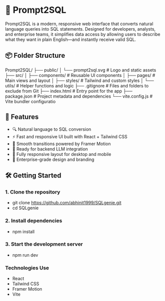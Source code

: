 # 🧠 Prompt2SQL

Prompt2SQL is a modern, responsive web interface that converts natural language queries into SQL statements. Designed for developers, analysts, and enterprise teams, it simplifies data access by allowing users to describe what they want in plain English—and instantly receive valid SQL.

## 📦 Folder Structure
Prompt2SQL/ ├── public/ │   └── prompt2sql.svg         # Logo and static assets ├── src/ │   ├── components/            # Reusable UI components │   ├── pages/                 # Main views and layout │   ├── styles/                # Tailwind and custom styles │   └── utils/                 # Helper functions and logic ├── .gitignore                 # Files and folders to exclude from Git ├── index.html                # Entry point for the app ├── package.json              # Project metadata and dependencies └── vite.config.js            # Vite bundler configuratio


## 🚀 Features

- 🔍 Natural language to SQL conversion
- ⚡ Fast and responsive UI built with React + Tailwind CSS
- 🎨 Smooth transitions powered by Framer Motion
- 🧠 Ready for backend LLM integration
- 📱 Fully responsive layout for desktop and mobile
- 💼 Enterprise-grade design and branding

## 🛠️ Getting Started

### 1. Clone the repository

- git clone https://github.com/abhinit1999/SQLgenie.git
- cd SQLgenie

### 2. Install dependencies
- npm install
### 3. Start the development server
- npm run dev
###  Technologies Use
- React
- Tailwind CSS
- Framer Motion
- Vite
